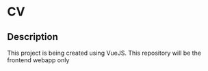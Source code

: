 # CV

## Description

This project is being created using VueJS. This repository will be the frontend webapp only